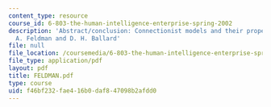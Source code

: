 ```yaml
---
content_type: resource
course_id: 6-803-the-human-intelligence-enterprise-spring-2002
description: 'Abstract/conclusion: Connectionist models and their properties, by J.
  A. Feldman and D. H. Ballard'
file: null
file_location: /coursemedia/6-803-the-human-intelligence-enterprise-spring-2002/f46bf232fae416b0daf847098b2afdd0_FELDMAN.pdf
file_type: application/pdf
layout: pdf
title: FELDMAN.pdf
type: course
uid: f46bf232-fae4-16b0-daf8-47098b2afdd0
---
```

